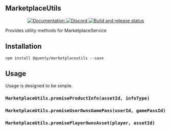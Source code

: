 ## MarketplaceUtils
<div align="center">
  <a href="http://quenty.github.io/api/">
    <img src="https://img.shields.io/badge/docs-website-green.svg" alt="Documentation" />
  </a>
  <a href="https://discord.gg/mhtGUS8">
    <img src="https://img.shields.io/badge/discord-nevermore-blue.svg" alt="Discord" />
  </a>
  <a href="https://github.com/Quenty/NevermoreEngine/actions">
    <img src="https://github.com/Quenty/NevermoreEngine/actions/workflows/build.yml/badge.svg" alt="Build and release status" />
  </a>
</div>

Provides utility methods for MarketplaceService

## Installation
```
npm install @quenty/marketplaceutils --save
```

## Usage
Usage is designed to be simple.

### `MarketplaceUtils.promiseProductInfo(assetId, infoType)`

### `MarketplaceUtils.promiseUserOwnsGamePass(userId, gamePassId)`

### `MarketplaceUtils.promisePlayerOwnsAsset(player, assetId)`

